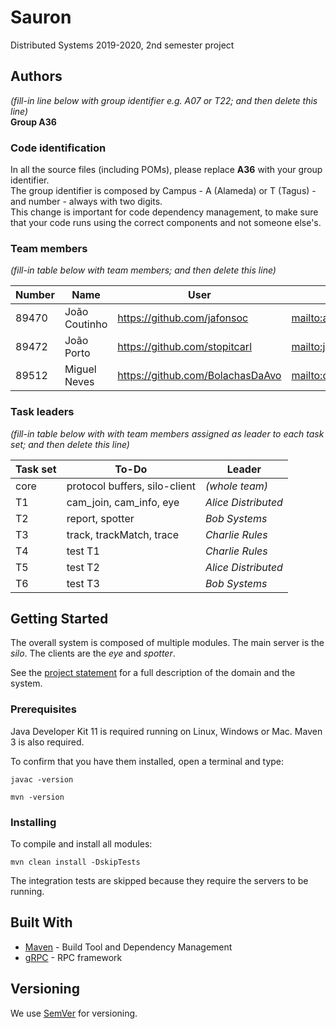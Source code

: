 # Sauron

Distributed Systems 2019-2020, 2nd semester project


## Authors

*(fill-in line below with group identifier e.g. A07 or T22; and then delete this line)*  
**Group A36**

### Code identification

In all the source files (including POMs), please replace __A36__ with your group identifier.  
The group identifier is composed by Campus - A (Alameda) or T (Tagus) - and number - always with two digits.  
This change is important for code dependency management, to make sure that your code runs using the correct components and not someone else's.

### Team members

*(fill-in table below with team members; and then delete this line)*  

| Number | Name              | User                             	| Email                               |
| -------|-------------------|--------------------------------------| ------------------------------------|
| 89470  | João Coutinho     | <https://github.com/jafonsoc> 		| <mailto:alice@tecnico.ulisboa.pt>   |
| 89472  | João Porto        | <https://github.com/stopitcarl>  	| <mailto:joaofporto@tecnico.ulisboa.pt>     |
| 89512  | Miguel Neves      | <https://github.com/BolachasDaAvo> 	| <mailto:charlie@tecnico.ulisboa.pt> |

### Task leaders

*(fill-in table below with with team members assigned as leader to each task set; and then delete this line)*  

| Task set | To-Do                         | Leader              |
| ---------|-------------------------------| --------------------|
| core     | protocol buffers, silo-client | _(whole team)_      |
| T1       | cam_join, cam_info, eye       | _Alice Distributed_ |
| T2       | report, spotter               | _Bob Systems_       |
| T3       | track, trackMatch, trace      | _Charlie Rules_     |
| T4       | test T1                       | _Charlie Rules_     |
| T5       | test T2                       | _Alice Distributed_ |
| T6       | test T3                       | _Bob Systems_       |


## Getting Started

The overall system is composed of multiple modules.
The main server is the _silo_.
The clients are the _eye_ and _spotter_.

See the [project statement](https://github.com/tecnico-distsys/Sauron/blob/master/README.md) for a full description of the domain and the system.

### Prerequisites

Java Developer Kit 11 is required running on Linux, Windows or Mac.
Maven 3 is also required.

To confirm that you have them installed, open a terminal and type:

```
javac -version

mvn -version
```

### Installing

To compile and install all modules:

```
mvn clean install -DskipTests
```

The integration tests are skipped because they require the servers to be running.


## Built With

* [Maven](https://maven.apache.org/) - Build Tool and Dependency Management
* [gRPC](https://grpc.io/) - RPC framework


## Versioning

We use [SemVer](http://semver.org/) for versioning. 
